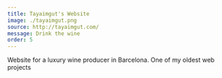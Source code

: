 ```yaml
---
title: Tayaimgut's Website
image: ./tayaimgut.png
source: http://tayaimgut.com/
message: Drink the wine
order: 5
---
```


Website for a luxury wine producer in Barcelona. One of my oldest web projects

